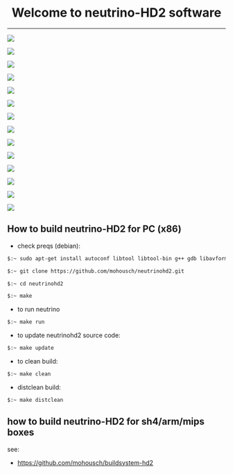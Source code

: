 
<h1 align="center">
  Welcome to neutrino-HD2 software
</h1>

-------
![](https://github.com/mohousch/neutrinohd2/blob/master/nhd2-exp/doc/resources/mainmenu.png)

![](https://github.com/mohousch/neutrinohd2/blob/master/nhd2-exp/doc/resources/channellist.png)

![](https://github.com/mohousch/neutrinohd2/blob/master/nhd2-exp/doc/resources/infoviewer.bmp)

![](https://github.com/mohousch/neutrinohd2/blob/master/nhd2-exp/doc/resources/epgview.bmp)

![](https://github.com/mohousch/neutrinohd2/blob/master/nhd2-exp/doc/resources/eventlist.bmp)

![](https://github.com/mohousch/neutrinohd2/blob/master/nhd2-exp/doc/resources/epgplus.bmp)

![](https://github.com/mohousch/neutrinohd2/blob/master/nhd2-exp/doc/resources/pluginsbrowser.bmp)

![](https://github.com/mohousch/neutrinohd2/blob/master/nhd2-exp/doc/resources/moviebrowser.bmp)

![](https://github.com/mohousch/neutrinohd2/blob/master/nhd2-exp/doc/resources/movietrailer.bmp)

![](https://github.com/mohousch/neutrinohd2/blob/master/nhd2-exp/doc/resources/movieinfowidget.bmp)

![](https://github.com/mohousch/neutrinohd2/blob/master/nhd2-exp/doc/resources/skinselect.bmp)

![](https://github.com/mohousch/neutrinohd2/blob/master/nhd2-exp/doc/resources/metrixhd.png)

![](https://github.com/mohousch/neutrinohd2/blob/master/nhd2-exp/doc/resources/KravenHD.png)

![](https://github.com/mohousch/neutrinohd2/blob/master/nhd2-exp/doc/resources/mainmenu_2.bmp)

## How to build neutrino-HD2 for PC (x86) ##

* check preqs (debian):

```bash
$:~ sudo apt-get install autoconf libtool libtool-bin g++ gdb libavformat-dev libswscale-dev libopenthreads-dev libglew-dev freeglut3-dev libcurl4-gnutls-dev libfreetype6-dev libid3tag0-dev libmad0-dev libogg-dev libpng12-dev libgif-dev libjpeg-dev libvorbis-dev libflac-dev libblkid-dev libgstreamer1.0-dev libgstreamer-plugins-base1.0-dev libgstreamer-plugins-bad1.0-dev libfribidi-dev libass-dev python-dev lua5.2 lua5.2-dev lua-json lua-expat lua-posix lua-socket lua-soap lua-curl
```

```bash
$:~ git clone https://github.com/mohousch/neutrinohd2.git
```
```bash
$:~ cd neutrinohd2
```

```bash
$:~ make
```

* to run neutrino
```bash
$:~ make run
```

* to update neutrinohd2 source code:
```bash
$:~ make update
```

* to clean build:
```bash
$:~ make clean
```

* distclean build:
```bash
$:~ make distclean
```

## how to build neutrino-HD2 for sh4/arm/mips boxes ##
see:
* https://github.com/mohousch/buildsystem-hd2






